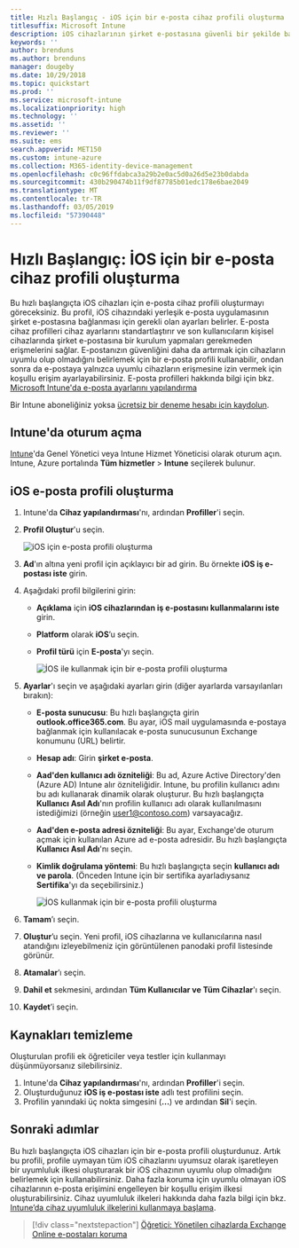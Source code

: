 ```yaml
---
title: Hızlı Başlangıç - iOS için bir e-posta cihaz profili oluşturma
titlesuffix: Microsoft Intune
description: iOS cihazlarının şirket e-postasına güvenli bir şekilde bağlanabilmesi için bir e-posta cihaz profili oluşturmak üzere Microsoft Intune kullanmayı öğrenin.
keywords: ''
author: brenduns
ms.author: brenduns
manager: dougeby
ms.date: 10/29/2018
ms.topic: quickstart
ms.prod: ''
ms.service: microsoft-intune
ms.localizationpriority: high
ms.technology: ''
ms.assetid: ''
ms.reviewer: ''
ms.suite: ems
search.appverid: MET150
ms.custom: intune-azure
ms.collection: M365-identity-device-management
ms.openlocfilehash: c0c96ffdabca3a29b2e0ac5d0a26d5e23b0dabda
ms.sourcegitcommit: 430b290474b11f9df87785b01edc178e6bae2049
ms.translationtype: MT
ms.contentlocale: tr-TR
ms.lasthandoff: 03/05/2019
ms.locfileid: "57390448"
---
```

# <a name="quickstart-create-an-email-device-profile-for-ios"></a>Hızlı Başlangıç: İOS için bir e-posta cihaz profili oluşturma

Bu hızlı başlangıçta iOS cihazları için e-posta cihaz profili oluşturmayı göreceksiniz. Bu profil, iOS cihazındaki yerleşik e-posta uygulamasının şirket e-postasına bağlanması için gerekli olan ayarları belirler. E-posta cihaz profilleri cihaz ayarlarını standartlaştırır ve son kullanıcıların kişisel cihazlarında şirket e-postasına bir kurulum yapmaları gerekmeden erişmelerini sağlar. E-postanızın güvenliğini daha da artırmak için cihazların uyumlu olup olmadığını belirlemek için bir e-posta profili kullanabilir, ondan sonra da e-postaya yalnızca uyumlu cihazların erişmesine izin vermek için koşullu erişim ayarlayabilirsiniz. E-posta profilleri hakkında bilgi için bkz. [Microsoft Intune'da e-posta ayarlarını yapılandırma](email-settings-configure.md)

Bir Intune aboneliğiniz yoksa [ücretsiz bir deneme hesabı için kaydolun](free-trial-sign-up.md).

## <a name="sign-in-to-intune"></a>Intune'da oturum açma

[Intune](https://aka.ms/intuneportal)'da Genel Yönetici veya Intune Hizmet Yöneticisi olarak oturum açın. Intune, Azure portalında **Tüm hizmetler** > **Intune** seçilerek bulunur.

## <a name="create-an-ios-email-profile"></a>iOS e-posta profili oluşturma
1. Intune'da **Cihaz yapılandırması**'nı, ardından **Profiller**'i seçin.
2. **Profil Oluştur**'u seçin.
   
   ![iOS için e-posta profili oluşturma](media/quickstart-email-profile/ios-create-profile.png)

3. **Ad**'ın altına yeni profil için açıklayıcı bir ad girin. Bu örnekte **iOS iş e-postası iste** girin.
4. Aşağıdaki profil bilgilerini girin:
   - **Açıklama** için **iOS cihazlarından iş e-postasını kullanmalarını iste** girin.
   - **Platform** olarak **iOS**’u seçin.
   - **Profil türü** için **E-posta**'yı seçin.
    
     ![İOS ile kullanmak için bir e-posta profili oluşturma](media/quickstart-email-profile/ios-email-profile-name.png)

5. **Ayarlar**'ı seçin ve aşağıdaki ayarları girin (diğer ayarlarda varsayılanları bırakın):
   - **E-posta sunucusu**: Bu hızlı başlangıçta girin **outlook.office365.com**. Bu ayar, iOS mail uygulamasında e-postaya bağlanmak için kullanılacak e-posta sunucusunun Exchange konumunu (URL) belirtir.
   - **Hesap adı**: Girin **şirket e-posta**.
   - **Aad'den kullanıcı adı özniteliği**: Bu ad, Azure Active Directory'den (Azure AD) Intune alır özniteliğidir. Intune, bu profilin kullanıcı adını bu adı kullanarak dinamik olarak oluşturur. Bu hızlı başlangıçta **Kullanıcı Asıl Adı**'nın profilin kullanıcı adı olarak kullanılmasını istediğimizi (örneğin user1@contoso.com) varsayacağız.
   - **Aad'den e-posta adresi özniteliği**: Bu ayar, Exchange'de oturum açmak için kullanılan Azure ad e-posta adresidir. Bu hızlı başlangıçta **Kullanıcı Asıl Adı**'nı seçin.
   - **Kimlik doğrulama yöntemi**: Bu hızlı başlangıçta seçin **kullanıcı adı ve parola**. (Önceden Intune için bir sertifika ayarladıysanız **Sertifika**'yı da seçebilirsiniz.)
    
     ![İOS kullanmak için bir e-posta profili oluşturma](media/quickstart-email-profile/ios-email-profile.png)

6. **Tamam**’ı seçin.
7. **Oluştur**’u seçin. Yeni profil, iOS cihazlarına ve kullanıcılarına nasıl atandığını izleyebilmeniz için görüntülenen panodaki profil listesinde görünür.
8. **Atamalar**’ı seçin.
9. **Dahil et** sekmesini, ardından **Tüm Kullanıcılar ve Tüm Cihazlar**'ı seçin. 
10. **Kaydet**’i seçin.

## <a name="clean-up-resources"></a>Kaynakları temizleme
Oluşturulan profili ek öğreticiler veya testler için kullanmayı düşünmüyorsanız silebilirsiniz.
1. Intune'da **Cihaz yapılandırması**'nı, ardından **Profiller**'i seçin.
2. Oluşturduğunuz **iOS iş e-postası iste** adlı test profilini seçin.
3. Profilin yanındaki üç nokta simgesini (**...**) ve ardından **Sil**'i seçin.

## <a name="next-steps"></a>Sonraki adımlar

Bu hızlı başlangıçta iOS cihazları için bir e-posta profili oluşturdunuz. Artık bu profili, profile uymayan tüm iOS cihazlarını uyumsuz olarak işaretleyen bir uyumluluk ilkesi oluşturarak bir iOS cihazının uyumlu olup olmadığını belirlemek için kullanabilirsiniz. Daha fazla koruma için uyumlu olmayan iOS cihazlarının e-posta erişimini engelleyen bir koşullu erişim ilkesi oluşturabilirsiniz. Cihaz uyumluluk ilkeleri hakkında daha fazla bilgi için bkz. [Intune’da cihaz uyumluluk ilkelerini kullanmaya başlama](device-compliance-get-started.md).

> [!div class="nextstepaction"]
> [Öğretici: Yönetilen cihazlarda Exchange Online e-postaları koruma](tutorial-protect-email-on-enrolled-devices.md)
